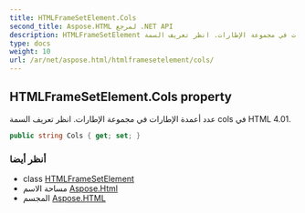 ```yaml
---
title: HTMLFrameSetElement.Cols
second_title: Aspose.HTML لمرجع .NET API
description: HTMLFrameSetElement ملكية. عدد أعمدة الإطارات في مجموعة الإطارات. انظر تعريف السمة cols في HTML 4.01.
type: docs
weight: 10
url: /ar/net/aspose.html/htmlframesetelement/cols/
---
```

## HTMLFrameSetElement.Cols property

عدد أعمدة الإطارات في مجموعة الإطارات. انظر تعريف السمة cols في HTML 4.01.

```csharp
public string Cols { get; set; }
```

### أنظر أيضا

* class [HTMLFrameSetElement](../)
* مساحة الاسم [Aspose.Html](../../htmlframesetelement/)
* المجسم [Aspose.HTML](../../../)


